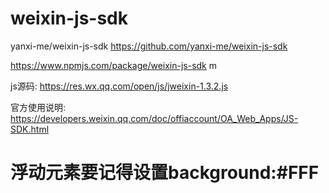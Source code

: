 # weixin-js-sdk

yanxi-me/weixin-js-sdk
https://github.com/yanxi-me/weixin-js-sdk

https://www.npmjs.com/package/weixin-js-sdk
m

js源码: https://res.wx.qq.com/open/js/jweixin-1.3.2.js


官方使用说明: 
https://developers.weixin.qq.com/doc/offiaccount/OA_Web_Apps/JS-SDK.html

# 浮动元素要记得设置background:#FFF
